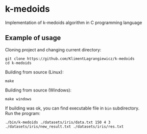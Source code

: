 # k-medoids
Implementation of k-medoids algorithm in C programming language
## Example of usage
Cloning project and changing current directory:
```
git clone https://github.com/KlimentLagrangiewicz/k-medoids
cd k-medoids
```
Building from source (Linux):
```
make
```
Building from source (Windows):
```
make windows
```
If building was ok, you can find executable file in `bin` subdirectory.  
Run the program:
```
./bin/k-medoids ./datasets/iris/data.txt 150 4 3 ./datasets/iris/new_result.txt ./datasets/iris/res.txt

```
